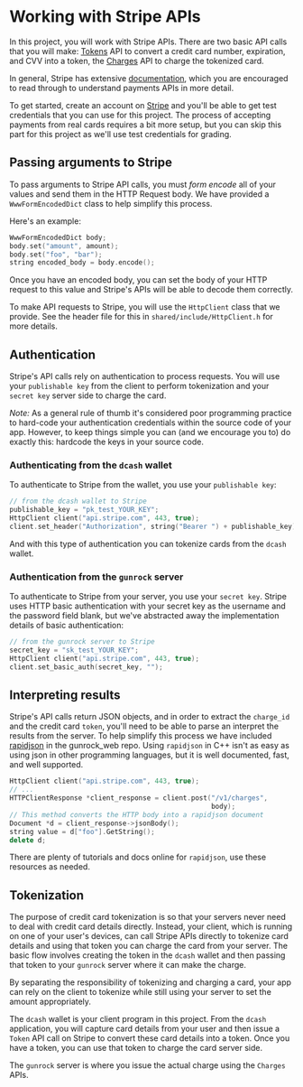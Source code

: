 # Working with Stripe APIs

In this project, you will work with Stripe APIs. There are two basic
API calls that you will make:
[Tokens](https://stripe.com/docs/api/tokens/create_card) API to
convert a credit card number, expiration, and CVV into a token, the
[Charges](https://stripe.com/docs/api/charges/create) API to charge
the tokenized card.

In general, Stripe has extensive
[documentation](https://stripe.com/docs/api), which you are encouraged
to read through to understand payments APIs in more detail.

To get started, create an account on
[Stripe](https://dashboard.stripe.com/register) and you'll be able to
get test credentials that you can use for this project. The process of
accepting payments from real cards requires a bit more setup, but you
can skip this part for this project as we'll use test credentials for
grading.

## Passing arguments to Stripe

To pass arguments to Stripe API calls, you must _form encode_ all of
your values and send them in the HTTP Request body. We have provided a
`WwwFormEncodedDict` class to help simplify this process.

Here's an example:

```c++
WwwFormEncodedDict body;
body.set("amount", amount);
body.set("foo", "bar");
string encoded_body = body.encode();
```

Once you have an encoded body, you can set the body of your HTTP
request to this value and Stripe's APIs will be able to decode them
correctly.

To make API requests to Stripe, you will use the `HttpClient` class
that we provide. See the header file for this in
`shared/include/HttpClient.h` for more details.

## Authentication

Stripe's API calls rely on authentication to process requests. You
will use your `publishable key` from the client to perform
tokenization and your `secret key` server side to charge the card.

_Note:_ As a general rule of thumb it's considered poor programming
practice to hard-code your authentication credentials within the
source code of your app. However, to keep things simple you can (and
we encourage you to) do exactly this: hardcode the keys in your source
code.

### Authenticating from the `dcash` wallet

To authenticate to Stripe from the wallet, you use your `publishable
key`:

```c++
// from the dcash wallet to Stripe
publishable_key = "pk_test_YOUR_KEY";
HttpClient client("api.stripe.com", 443, true);
client.set_header("Authorization", string("Bearer ") + publishable_key);
```

And with this type of authentication you can tokenize cards from the
`dcash` wallet.

### Authentication from the `gunrock` server

To authenticate to Stripe from your server, you use your `secret
key`. Stripe uses HTTP basic authentication with your secret key as
the username and the password field blank, but we've abstracted away
the implementation details of basic authentication:

```c++
// from the gunrock server to Stripe
secret_key = "sk_test_YOUR_KEY";
HttpClient client("api.stripe.com", 443, true);
client.set_basic_auth(secret_key, "");
```

## Interpreting results

Stripe's API calls return JSON objects, and in order to extract the
`charge_id` and the credit card `token`, you'll need to be able to
parse an interpret the results from the server. To help simplify this
process we have included
[rapidjson](https://rapidjson.org/md_doc_tutorial.html) in the
gunrock_web repo. Using `rapidjson` in C++ isn't as easy as using json
in other programming languages, but it is well documented, fast, and
well supported.

```c++
HttpClient client("api.stripe.com", 443, true);
// ...
HTTPClientResponse *client_response = client.post("/v1/charges",
                                                  body);
// This method converts the HTTP body into a rapidjson document
Document *d = client_response->jsonBody();
string value = d["foo"].GetString();
delete d;
```

There are plenty of tutorials and docs online for `rapidjson`, use
these resources as needed.

## Tokenization

The purpose of credit card tokenization is so that your servers never
need to deal with credit card details directly. Instead, your client,
which is running on one of your user's devices, can call Stripe APIs
directly to tokenize card details and using that token you can charge
the card from your server. The basic flow involves creating the token
in the `dcash` wallet and then passing that token to your `gunrock`
server where it can make the charge.

By separating the responsibility of tokenizing and charging a card,
your app can rely on the client to tokenize while still using your
server to set the amount appropriately.

The `dcash` wallet is your client program in this project. From the
`dcash` application, you will capture card details from your user and
then issue a `Token` API call on Stripe to convert these card details
into a token. Once you have a token, you can use that token to charge
the card server side.

The `gunrock` server is where you issue the actual charge using the
`Charges` APIs.
